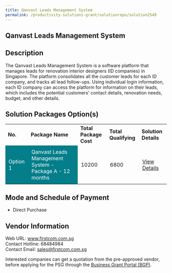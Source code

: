 ```yaml
---
title: Qanvast Leads Management System
permalink: /productivity-solutions-grant/solutionrepo/solution2549
---
```


## Qanvast Leads Management System

## Description

The Qanvast Leads Management System is a software platform that manages leads for renovation interior designers (ID companies) in Singapore. The platform consolidates all the customer leads for each ID company, and tracks all lead follow-ups. Using individual login information, each ID company can access the platform for information on their leads, which includes the potential customers' contact details, renovation needs, budget, and other details.

## Solution Packages Option(s)

<table>
<tr>
<td><b>No.</b></td>
<td><b>Package Name</b></td>
<td><b>Total Package Cost</b></td>
<td><b>Total Qualifying</b></td>
<td><b>Solution Details</b></td>
</tr>
<tr>
<td style='padding: 10px; background-color: #037E8A; color: #FFFFFF;'>Option 1</td>
<td style='padding: 10px; background-color: #037E8A; color: #FFFFFF;'>Qanvast Leads Management System - Package A - 12 months</td>
<td style='padding: 10px;'>10200</td>
<td style='padding: 10px;'>6800</td>
<td style='padding: 10px;'><a href='https://www.gobusiness.gov.sg/images/psg/Qanvast_20210257_Desensitised_Annex_3.pdf' target='_blank'>View Details</a></td>
</tr>
</table>

## Mode and Schedule of Payment

 - Direct Purchase

## Vendor Information

 Web URL: www.firstcom.com.sg <br>Contact Hotline: 68484984 <br>Contact Email: sales@firstcom.com.sg <br>

Interested companies can get a quotation from the pre-approved vendor, before applying for the PSG through the <a href='https://www.businessgrants.gov.sg/' target='_blank' rel='noopener'>Business Grant Portal (BGP)</a>.

<script src="/jquery/resize-tables.js"></script>
